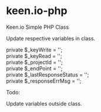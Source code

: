 keen.io-php
===========

Keen.io Simple PHP Class

Update respective variables in class.

private $_keyWrite = ''; <br />
private $_keyRead = ''; <br />
private $_projectId = ''; <br />
private $_endPoint = ''; <br />
private $_lastResponseStatus = ''; <br />
private $_responseErrMsg = ''; <br />

Todo:

Update variables outside class.
